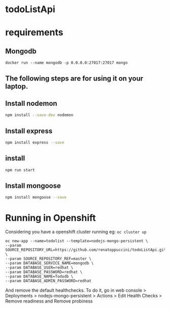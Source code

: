 # todoListApi

# requirements

## Mongodb

```
docker run --name mongodb -p 0.0.0.0:27017:27017 mongo
```

## The following steps are for using it on your laptop.

## Install nodemon
```sh
npm install --save-dev nodemon
```

## Install express
```sh
npm install express --save
```

## install
```sh
npm run start 
```

## Install mongoose
```sh
npm install mongoose --save
```
# Running in Openshift

Considering you have a openshift cluster running eg: `oc cluster up `

```
oc new-app --name=todolist --template=nodejs-mongo-persistent \
--param SOURCE_REPOSITORY_URL=https://github.com/renatoppuccini/todoListApi.git \
--param SOURCE_REPOSITORY_REF=master \
--param DATABASE_SERVICE_NAME=mongodb \
--param DATABASE_USER=redhat \
--param DATABASE_PASSWORD=redhat \
--param DATABASE_NAME=Tododb \
--param DATABASE_ADMIN_PASSWORD=redhat
```

And remove the default healthchecks. To do it, go in web console > Deployments > nodejs-mongo-persistent > Actions > Edit Health Checks > Remove readiness and Remove probiness
